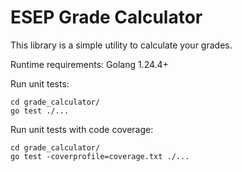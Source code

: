 # ESEP Grade Calculator

This library is a simple utility to calculate your grades.

Runtime requirements:
Golang 1.24.4+

Run unit tests:
```
cd grade_calculator/
go test ./...
```

Run unit tests with code coverage:
```
cd grade_calculator/
go test -coverprofile=coverage.txt ./...
```